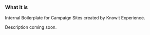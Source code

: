 ### What it is

Internal Boilerplate for Campaign Sites created by Knowit Experience.

Description coming soon.